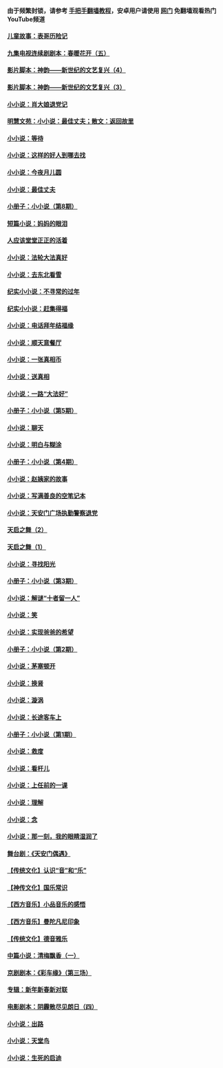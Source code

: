 #### 由于频繁封锁，请参考 [手把手翻墙教程](https://github.com/gfw-breaker/guides/wiki/)，安卓用户请使用 [网门](https://github.com/gfw-breaker/nogfw/blob/master/dl.md?t=07011000) 免翻墙观看热门YouTube频道 

#### [儿童故事：表哥历险记](../pages/328/383535.md?t=07011000) 

#### [九集电视连续剧剧本：春暖花开（五）](../pages/328/275919.md?t=07011000) 

#### [影片脚本：神韵——新世纪的文艺复兴（4）](../pages/328/266089.md?t=07011000) 

#### [影片脚本：神韵——新世纪的文艺复兴（3）](../pages/328/266087.md?t=07011000) 

#### [小小说：肖大娘退党记](../pages/328/239807.md?t=07011000) 

#### [明慧文苑：小小说：最佳丈夫；散文：返回故里](../pages/328/3439.md?t=07011000) 

#### [小小说：等待](../pages/328/223927.md?t=07011000) 

#### [小小说：这样的好人到哪去找](../pages/328/209396.md?t=07011000) 

#### [小小说：今夜月儿圆](../pages/328/193588.md?t=07011000) 

#### [小小说：最佳丈夫](../pages/328/190938.md?t=07011000) 

#### [小册子：小小说（第8期）](../pages/328/188202.md?t=07011000) 

#### [短篇小说：妈妈的眼泪](../pages/328/187712.md?t=07011000) 

#### [人应该堂堂正正的活着](../pages/328/182430.md?t=07011000) 

#### [小小说：法轮大法真好](../pages/328/174669.md?t=07011000) 

#### [小小说：去东北看雪](../pages/328/173882.md?t=07011000) 

#### [纪实小小说：不寻常的过年](../pages/328/173187.md?t=07011000) 

#### [纪实小小说：赶集得福](../pages/328/172652.md?t=07011000) 

#### [小小说：电话拜年结福缘](../pages/328/172533.md?t=07011000) 

#### [小小说：顺天意餐厅](../pages/328/170182.md?t=07011000) 

#### [小小说：一张真相币](../pages/328/169410.md?t=07011000) 

#### [小小说：送真相](../pages/328/166713.md?t=07011000) 

#### [小小说：一路“大法好”](../pages/328/162016.md?t=07011000) 

#### [小册子：小小说（第5期）](../pages/328/161131.md?t=07011000) 

#### [小小说：聊天](../pages/328/159640.md?t=07011000) 

#### [小小说：明白与糊涂](../pages/328/158101.md?t=07011000) 

#### [小册子：小小说（第4期）](../pages/328/158006.md?t=07011000) 

#### [小小说：赵姨家的故事](../pages/328/157843.md?t=07011000) 

#### [小小说：写满善良的空笔记本](../pages/328/157382.md?t=07011000) 

#### [小小说：天安门广场执勤警察退党](../pages/328/156982.md?t=07011000) 

#### [天启之舞（2）](../pages/328/153440.md?t=07011000) 

#### [天启之舞（1）](../pages/328/153439.md?t=07011000) 

#### [小小说：寻找阳光](../pages/328/153065.md?t=07011000) 

#### [小册子：小小说（第3期）](../pages/328/151715.md?t=07011000) 

#### [小小说：解谜“十者留一人”](../pages/328/148967.md?t=07011000) 

#### [小小说：笑](../pages/328/148905.md?t=07011000) 

#### [小小说：实现爸爸的希望](../pages/328/148096.md?t=07011000) 

#### [小册子：小小说（第2期）](../pages/328/147214.md?t=07011000) 

#### [小小说：茅塞顿开](../pages/328/147030.md?t=07011000) 

#### [小小说：换肾](../pages/328/146770.md?t=07011000) 

#### [小小说：漩涡](../pages/328/146683.md?t=07011000) 

#### [小小说：长途客车上](../pages/328/145076.md?t=07011000) 

#### [小册子：小小说（第1期）](../pages/328/143963.md?t=07011000) 

#### [小小说：救度](../pages/328/143927.md?t=07011000) 

#### [小小说：看杆儿](../pages/328/142137.md?t=07011000) 

#### [小小说：上任前的一课](../pages/328/140808.md?t=07011000) 

#### [小小说：理解](../pages/328/140476.md?t=07011000) 

#### [小小说：念](../pages/328/139513.md?t=07011000) 

#### [小小说：那一刻，我的眼睛湿润了](../pages/328/138476.md?t=07011000) 

#### [舞台剧：《天安门偶遇》](../pages/328/117155.md?t=07011000) 

#### [【传统文化】认识“音”和“乐”](../pages/328/108667.md?t=07011000) 

#### [【神传文化】国乐常识](../pages/328/104225.md?t=07011000) 

#### [【西方音乐】小品音乐的感悟](../pages/328/102924.md?t=07011000) 

#### [【西方音乐】曼陀凡尼印象](../pages/328/102922.md?t=07011000) 

#### [【传统文化】德音雅乐](../pages/328/102923.md?t=07011000) 

#### [中篇小说：清梅飘香（一）](../pages/328/101058.md?t=07011000) 

#### [京剧剧本：《彩车缘》（第三场）](../pages/328/96434.md?t=07011000) 

#### [专辑：新年新春新对联](../pages/328/94991.md?t=07011000) 

#### [电影剧本：阴霾散尽见朗日（四）](../pages/328/87081.md?t=07011000) 

#### [小小说：出路](../pages/328/84848.md?t=07011000) 

#### [小小说：天堂鸟](../pages/328/83084.md?t=07011000) 

#### [小小说：生死的启迪](../pages/328/70977.md?t=07011000) 

